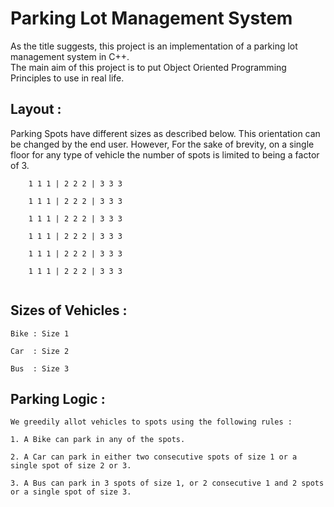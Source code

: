 # Parking Lot Management System 


As the title suggests, this project is an implementation of a parking lot management system in C++.  
The main aim of this project is to put Object Oriented Programming Principles to use in real life.

## Layout : 
Parking Spots have different sizes as described below. This orientation can be changed by the end user. However, For the sake of brevity, on a single floor for any type of vehicle the number of spots is limited to being a factor of 3.
```
    1 1 1 | 2 2 2 | 3 3 3  

    1 1 1 | 2 2 2 | 3 3 3  

    1 1 1 | 2 2 2 | 3 3 3  

    1 1 1 | 2 2 2 | 3 3 3  

    1 1 1 | 2 2 2 | 3 3 3  

    1 1 1 | 2 2 2 | 3 3 3  
  
```

## Sizes of Vehicles :  
```
Bike : Size 1  

Car  : Size 2  

Bus  : Size 3  
```


## Parking Logic : 
```
We greedily allot vehicles to spots using the following rules : 

1. A Bike can park in any of the spots.  

2. A Car can park in either two consecutive spots of size 1 or a single spot of size 2 or 3.  

3. A Bus can park in 3 spots of size 1, or 2 consecutive 1 and 2 spots or a single spot of size 3.
```